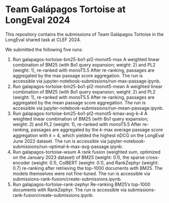 # Team Galápagos Tortoise at LongEval 2024
This repository contains the submissions of Team Galápagos Tortoise in the LongEval shared task at CLEF 2024.

We submitted the following five runs:

1. Run galapagos-tortoise-bm25-bo1-pl2-monot5-max A weighted linear combination of BM25
(with Bo1 query expansion; weight: 2) and PL2 (weight: 1), re-ranked with monoT5.5 After re-ranking,
passages are aggregated by the max passage score aggregation.
The run is accessible via jupyter-notebook-submissions/run-max-passage.ipynb.
2. Run galapagos-tortoise-bm25-bo1-pl2-monot5-mean A weighted linear combination of BM25
(with Bo1 query expansion; weight: 2) and PL2 (weight: 1), re-ranked with monoT5.5 After re-ranking,
passages are aggregated by the mean passage score aggregation.
The run is accessible via jupyter-notebook-submissions/run-mean-passage.ipynb.
3. Run galapagos-tortoise-bm25-bo1-pl2-monot5-kmax-avg-k-4 A weighted linear combination
of BM25 (with Bo1 query expansion; weight: 2) and PL2 (weight: 1), re-ranked with monoT5.5 After
re-ranking, passages are aggregated by the 𝑘-max average passage score aggregation with 𝑘 = 4, which
yielded the highest nDCG on the LongEval June 2022 dataset.
The run is accessible via jupyter-notebook-submissions/run-optimal-k-max-avg-passage.ipynb.
4. Run galapagos-tortoise-wsum A rank fusion (weighted sum, optimized on the January 2023
dataset) of BM25 (weight: 0.1), the sparse cross-encoder (weight: 0.1), ColBERT (weight: 0.1), and
RankZephyr (weight: 0.7) re-ranking after retrieving the top-1000 documents with BM25. The models
themselves were not fine-tuned.
The run is accessible via submissions-rank-fusion/create-submissions.ipynb.
5. Run galapagos-tortoise-rank-zephyr Re-ranking BM25’s top-1000 documents with RankZephyr.
The run is accessible via submissions-rank-fusion/create-submissions.ipynb.
